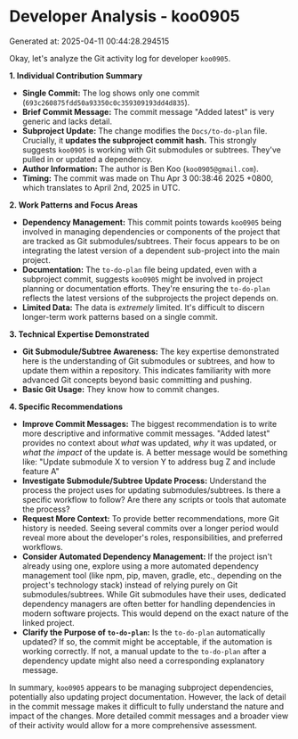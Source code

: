 # Developer Analysis - koo0905
Generated at: 2025-04-11 00:44:28.294515

Okay, let's analyze the Git activity log for developer `koo0905`.

**1. Individual Contribution Summary**

*   **Single Commit:** The log shows only one commit (`693c260875fdd50a93350c0c359309193dd4d835`).
*   **Brief Commit Message:** The commit message "Added latest" is very generic and lacks detail.
*   **Subproject Update:** The change modifies the `Docs/to-do-plan` file.  Crucially, it **updates the subproject commit hash.**  This strongly suggests `koo0905` is working with Git submodules or subtrees.  They've pulled in or updated a dependency.
*   **Author Information:** The author is Ben Koo (`koo0905@gmail.com`).
*   **Timing:**  The commit was made on Thu Apr 3 00:38:46 2025 +0800, which translates to April 2nd, 2025 in UTC.

**2. Work Patterns and Focus Areas**

*   **Dependency Management:** This commit points towards `koo0905` being involved in managing dependencies or components of the project that are tracked as Git submodules/subtrees.  Their focus appears to be on integrating the latest version of a dependent sub-project into the main project.
*   **Documentation:** The `to-do-plan` file being updated, even with a subproject commit, suggests `koo0905` might be involved in project planning or documentation efforts.  They're ensuring the `to-do-plan` reflects the latest versions of the subprojects the project depends on.
*   **Limited Data:** The data is *extremely* limited. It's difficult to discern longer-term work patterns based on a single commit.

**3. Technical Expertise Demonstrated**

*   **Git Submodule/Subtree Awareness:** The key expertise demonstrated here is the understanding of Git submodules or subtrees, and how to update them within a repository. This indicates familiarity with more advanced Git concepts beyond basic committing and pushing.
*   **Basic Git Usage:**  They know how to commit changes.

**4. Specific Recommendations**

*   **Improve Commit Messages:** The biggest recommendation is to write more descriptive and informative commit messages. "Added latest" provides no context about *what* was updated, *why* it was updated, or *what the impact* of the update is.  A better message would be something like:  "Update submodule X to version Y to address bug Z and include feature A"
*   **Investigate Submodule/Subtree Update Process:** Understand the process the project uses for updating submodules/subtrees. Is there a specific workflow to follow? Are there any scripts or tools that automate the process?
*   **Request More Context:** To provide better recommendations, more Git history is needed.  Seeing several commits over a longer period would reveal more about the developer's roles, responsibilities, and preferred workflows.
*   **Consider Automated Dependency Management:** If the project isn't already using one, explore using a more automated dependency management tool (like npm, pip, maven, gradle, etc., depending on the project's technology stack) instead of relying purely on Git submodules/subtrees.  While Git submodules have their uses, dedicated dependency managers are often better for handling dependencies in modern software projects.  This would depend on the exact nature of the linked project.
*   **Clarify the Purpose of `to-do-plan`:** Is the `to-do-plan` automatically updated? If so, the commit might be acceptable, if the automation is working correctly. If not, a manual update to the `to-do-plan` after a dependency update might also need a corresponding explanatory message.

In summary, `koo0905` appears to be managing subproject dependencies, potentially also updating project documentation.  However, the lack of detail in the commit message makes it difficult to fully understand the nature and impact of the changes. More detailed commit messages and a broader view of their activity would allow for a more comprehensive assessment.
